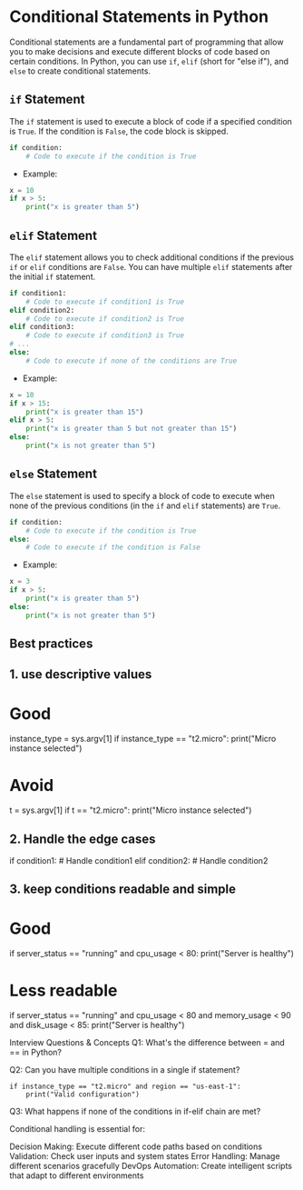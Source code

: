 # Conditional Statements in Python

Conditional statements are a fundamental part of programming that allow you to make decisions and execute different blocks of code based on certain conditions. In Python, you can use `if`, `elif` (short for "else if"), and `else` to create conditional statements.

## `if` Statement

The `if` statement is used to execute a block of code if a specified condition is `True`. If the condition is `False`, the code block is skipped.

```python
if condition:
    # Code to execute if the condition is True
```

- Example:

```python
x = 10
if x > 5:
    print("x is greater than 5")
```

## `elif` Statement

The `elif` statement allows you to check additional conditions if the previous `if` or `elif` conditions are `False`. You can have multiple `elif` statements after the initial `if` statement.

```python
if condition1:
    # Code to execute if condition1 is True
elif condition2:
    # Code to execute if condition2 is True
elif condition3:
    # Code to execute if condition3 is True
# ...
else:
    # Code to execute if none of the conditions are True
```

- Example:

```python
x = 10
if x > 15:
    print("x is greater than 15")
elif x > 5:
    print("x is greater than 5 but not greater than 15")
else:
    print("x is not greater than 5")
```

## `else` Statement

The `else` statement is used to specify a block of code to execute when none of the previous conditions (in the `if` and `elif` statements) are `True`.

```python
if condition:
    # Code to execute if the condition is True
else:
    # Code to execute if the condition is False
```

- Example:

```python
x = 3
if x > 5:
    print("x is greater than 5")
else:
    print("x is not greater than 5")
```
## Best practices 

## 1. use descriptive values 

# Good
instance_type = sys.argv[1]
if instance_type == "t2.micro":
    print("Micro instance selected")

# Avoid
t = sys.argv[1]
if t == "t2.micro":
    print("Micro instance selected")

## 2. Handle the edge cases 

if condition1:
    # Handle condition1
elif condition2:
    # Handle condition2


## 3. keep conditions readable and simple 

# Good
if server_status == "running" and cpu_usage < 80:
    print("Server is healthy")

# Less readable
if server_status == "running" and cpu_usage < 80 and memory_usage < 90 and disk_usage < 85:
    print("Server is healthy")


Interview Questions & Concepts
Q1: What's the difference between = and == in Python?

Q2: Can you have multiple conditions in a single if statement?

    if instance_type == "t2.micro" and region == "us-east-1":
        print("Valid configuration")

Q3: What happens if none of the conditions in if-elif chain are met?

Conditional handling is essential for:

Decision Making: Execute different code paths based on conditions
Validation: Check user inputs and system states
Error Handling: Manage different scenarios gracefully
DevOps Automation: Create intelligent scripts that adapt to different environments